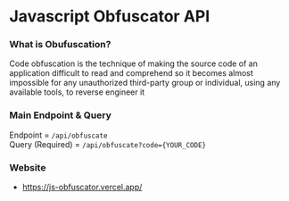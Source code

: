 # Javascript Obfuscator API
### What is Obufuscation?
Code obfuscation is the technique of making the source code of an application difficult to read and comprehend so it becomes almost impossible for any unauthorized third-party group or individual, using any available tools, to reverse engineer it
<br>
### Main Endpoint & Query
Endpoint = <code>/api/obfuscate</code>
<br>
Query (Required) = <code>/api/obfuscate?code={YOUR_CODE}</code>
<br>
### Website
- https://js-obfuscator.vercel.app/
